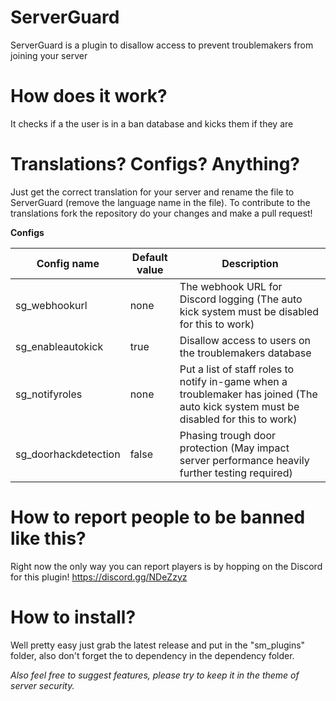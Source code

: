 # ServerGuard

ServerGuard is a plugin to disallow access to prevent troublemakers from joining your server

# How does it work?

It checks if a the user is in a ban database and kicks them if they are

# Translations? Configs? Anything?

Just get the correct translation for your server and rename the file to ServerGuard (remove the language name in the file).
To contribute to the translations fork the repository do your changes and make a pull request!

__Configs__

|Config name|Default value|Description|
|---|---|---|
|sg_webhookurl|none|The webhook URL for Discord logging (The auto kick system must be disabled for this to work)|
|sg_enableautokick|true|Disallow access to users on the troublemakers database|
|sg_notifyroles|none|Put a list of staff roles to notify in-game when a troublemaker has joined (The auto kick system must be disabled for this to work)|
|sg_doorhackdetection|false|Phasing trough door protection (May impact server performance heavily further testing required)|

# How to report people to be banned like this?

Right now the only way you can report players is by hopping on the Discord for this plugin! https://discord.gg/NDeZzyz

# How to install?

Well pretty easy just grab the latest release and put in the "sm_plugins" folder, also don't forget the to dependency in the dependency folder.


*Also feel free to suggest features, please try to keep it in the theme of server security.*